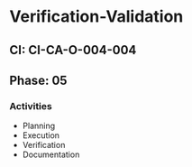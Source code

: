 # Verification-Validation

## CI: CI-CA-O-004-004
## Phase: 05

### Activities
- Planning
- Execution
- Verification
- Documentation
